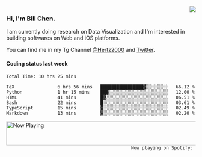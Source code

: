 <img  align="right" src="https://github-readme-stats.vercel.app/api?username=BillChen2k&show_icons=false&count_private=true&hide_title=true">

### Hi, I'm Bill Chen.

I am currently doing research on Data Visualization and I'm interested in building softwares on Web and iOS platforms.

You can find me in my Tg Channel [@Hertz2000](https://t.me/Hertz2000) and [Twitter](https://twitter.com/billchen2k).

#### Coding status last week

<!--START_SECTION:waka-->

```text
Total Time: 10 hrs 25 mins

TeX                6 hrs 56 mins   ████████████████▓░░░░░░░░   66.12 %
Python             1 hr 15 mins    ███░░░░░░░░░░░░░░░░░░░░░░   12.00 %
HTML               41 mins         █▓░░░░░░░░░░░░░░░░░░░░░░░   06.51 %
Bash               22 mins         █░░░░░░░░░░░░░░░░░░░░░░░░   03.61 %
TypeScript         15 mins         ▓░░░░░░░░░░░░░░░░░░░░░░░░   02.49 %
Markdown           13 mins         ▓░░░░░░░░░░░░░░░░░░░░░░░░   02.20 %
```

<!--END_SECTION:waka-->


<div>
<a href="https://spotify-now-playing.billchen2k.vercel.app/now-playing?open">
   <img align="right" src="https://spotify-now-playing.billchen2k.vercel.app/now-playing" width="540" height="64" alt="Now Playing">
</a>
</div>

<div>
<p align="right"><code>Now playing on Spotify: </code></p>
</div>

<!--
**BillChen2K/BillChen2K** is a ✨ _special_ ✨ repository because its `README.md` (this file) appears on your GitHub profile.

Here are some ideas to get you started:

- 🔭 I’m currently working on ...
- 🌱 I’m currently learning ...
- 👯 I’m looking to collaborate on ...
- 🤔 I’m looking for help with ...
- 💬 Ask me about ...
- 📫 How to reach me: ...
- 😄 Pronouns: ...
- ⚡ Fun fact: ...
-->
